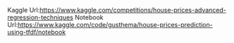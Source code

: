 Kaggle Url:https://www.kaggle.com/competitions/house-prices-advanced-regression-techniques
Notebook Url:https://www.kaggle.com/code/gusthema/house-prices-prediction-using-tfdf/notebook
